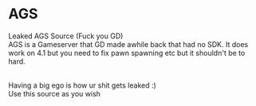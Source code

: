 # AGS
Leaked AGS Source (Fuck you GD)<br>
AGS is a Gameserver that GD made awhile back that had no SDK. It does work on 4.1 but you need to fix pawn spawning etc but it shouldn't be to hard.<br><br>

Having a big ego is how ur shit gets leaked :)<br>
Use this source as you wish
